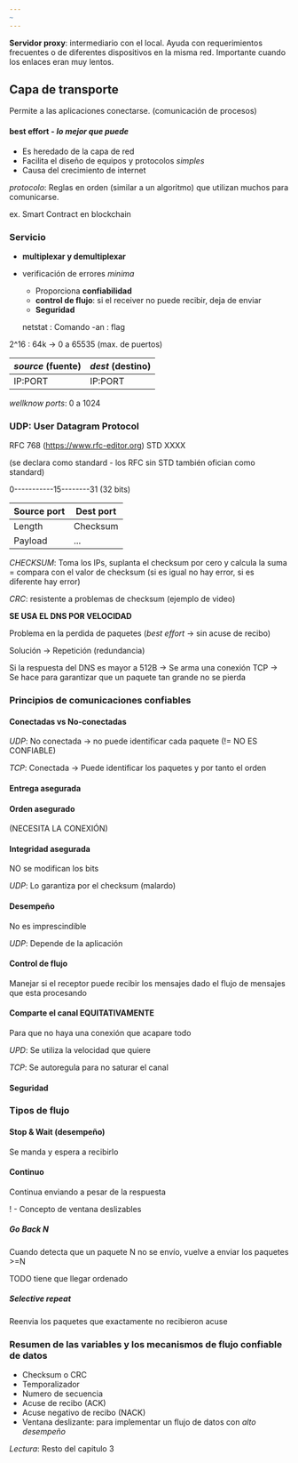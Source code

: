 ```yaml
---
~
---
```


**Servidor proxy**: intermediario con el local. Ayuda con requerimientos frecuentes o de diferentes dispositivos en la misma red. Importante cuando los enlaces eran muy lentos.

## Capa de transporte

Permite a las aplicaciones conectarse. (comunicación de procesos)

#### best effort _- lo mejor que puede_

- Es heredado de la capa de red
- Facilita el diseño de equipos y protocolos _simples_
- Causa del crecimiento de internet


*protocolo*: Reglas en orden (similar a un algoritmo) que utilizan muchos para comunicarse. 

ex. Smart Contract en blockchain

### Servicio 

- **multiplexar y demultiplexar**
- verificación de errores _minima_
	- Proporciona **confiabilidad**
	- **control de flujo**: si el receiver no puede recibir, deja de enviar
	- **Seguridad**

	netstat : Comando 
		-an : flag

2^16 : 64k -> 0 a 65535 (max. de puertos)

| _source_ (fuente) | _dest_ (destino) |
| ----------------- | ---------------- |
| IP:PORT           | IP:PORT          |

_wellknow ports_: 0 a 1024


### UDP: User Datagram Protocol


RFC 768 (https://www.rfc-editor.org) STD XXXX 

(se declara como standard - los RFC sin STD también ofician como standard)

0-----------15--------31 (32 bits)

| Source port | Dest port |
| ----------- | --------- |
| Length      | Checksum  |
| Payload     | ...       |


_CHECKSUM_: Toma los IPs, suplanta el checksum por cero y calcula la suma = compara con el valor de checksum (si es igual no hay error, si es diferente hay error)

_CRC_: resistente a problemas de checksum (ejemplo de video)

**SE USA EL DNS POR VELOCIDAD**

Problema en la perdida de paquetes (_best effort_ -> sin acuse de recibo) 

Solución -> Repetición (redundancia)

Si la respuesta del DNS es mayor a 512B -> Se arma una conexión TCP -> Se hace para garantizar que un paquete tan grande no se pierda

### Principios de comunicaciones confiables

#### Conectadas vs No-conectadas

_UDP_: No conectada -> no puede identificar cada paquete (!= NO ES CONFIABLE)

_TCP_: Conectada -> Puede identificar los paquetes y por tanto el orden

#### Entrega asegurada

#### Orden asegurado

(NECESITA LA CONEXIÓN)

#### Integridad asegurada

NO se modifican los bits

*UDP*: Lo garantiza por el checksum (malardo)

#### Desempeño 

No es imprescindible 

_UDP_: Depende de la aplicación 

#### Control de flujo

Manejar si el receptor puede recibir los mensajes dado el flujo de mensajes que esta procesando

#### Comparte el canal EQUITATIVAMENTE

Para que no haya una conexión que acapare todo 

_UPD_: Se utiliza la velocidad que quiere

_TCP_: Se autoregula para no saturar el canal 

#### Seguridad


### Tipos de flujo

#### Stop & Wait (desempeño)

Se manda y espera a recibirlo

#### Continuo

Continua enviando a pesar de la respuesta 

! - Concepto de ventana deslizables
##### Go Back N

Cuando detecta que un paquete N no se envío, vuelve a enviar los paquetes >=N

TODO tiene que llegar ordenado

##### Selective repeat

Reenvia los paquetes que exactamente no recibieron acuse


### Resumen de las variables y los mecanismos de flujo confiable de datos

- Checksum o CRC
- Temporalizador
- Numero de secuencia
- Acuse de recibo (ACK)
- Acuse negativo de recibo (NACK)
- Ventana deslizante: para implementar un flujo de datos con _alto desempeño_

*Lectura*: Resto del capitulo 3 

